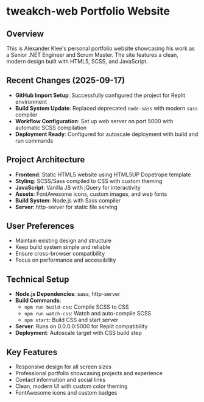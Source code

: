 # tweakch-web Portfolio Website

## Overview
This is Alexander Klee's personal portfolio website showcasing his work as a Senior .NET Engineer and Scrum Master. The site features a clean, modern design built with HTML5, SCSS, and JavaScript.

## Recent Changes (2025-09-17)
- **GitHub Import Setup**: Successfully configured the project for Replit environment
- **Build System Update**: Replaced deprecated `node-sass` with modern `sass` compiler
- **Workflow Configuration**: Set up web server on port 5000 with automatic SCSS compilation
- **Deployment Ready**: Configured for autoscale deployment with build and run commands

## Project Architecture
- **Frontend**: Static HTML5 website using HTML5UP Dopetrope template
- **Styling**: SCSS/Sass compiled to CSS with custom theming
- **JavaScript**: Vanilla JS with jQuery for interactivity
- **Assets**: FontAwesome icons, custom images, and web fonts
- **Build System**: Node.js with Sass compiler
- **Server**: http-server for static file serving

## User Preferences
- Maintain existing design and structure
- Keep build system simple and reliable
- Ensure cross-browser compatibility
- Focus on performance and accessibility

## Technical Setup
- **Node.js Dependencies**: sass, http-server
- **Build Commands**: 
  - `npm run build-css`: Compile SCSS to CSS
  - `npm run watch-css`: Watch and auto-compile SCSS
  - `npm start`: Build CSS and start server
- **Server**: Runs on 0.0.0.0:5000 for Replit compatibility
- **Deployment**: Autoscale target with CSS build step

## Key Features
- Responsive design for all screen sizes
- Professional portfolio showcasing projects and experience
- Contact information and social links
- Clean, modern UI with custom color theming
- FontAwesome icons and custom badges
